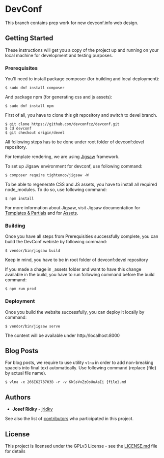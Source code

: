 # DevConf

This branch contains prep work for new devconf.info web design.

## Getting Started

These instructions will get you a copy of the project up and running on your local machine for development and testing purposes.

### Prerequisites

You'll need to install package composer (for building and local deployment):

```
$ sudo dnf install composer
```

And package npm (for generating css and js assets):

```
$ sudo dnf install npm
```

First of all, you have to clone this git repository and switch to devel branch.

```
$ git clone https://github.com/devconfcz/devconf.git
$ cd devconf
$ git checkout origin/devel
```

All following steps has to be done under root folder of devconf:devel repository.


For template rendering, we are using [Jigsaw](https://jigsaw.tighten.co/) framework.

To set up Jigsaw environment for devconf, use following command:

```
$ composer require tightenco/jigsaw -W
```

To be able to regenerate CSS and JS assets, you have to install all required node_modules.
To do so, use following command:

```
$ npm install
```

For more information about Jigsaw, visit Jigsaw documentation for [Templates & Partials](https://jigsaw.tighten.co/docs/content-blade/) and for [Assets](https://jigsaw.tighten.co/docs/compiling-assets/).

### Building

Once you have all steps from Prerequisities successfully complete, you can build the DevConf webiste by following command:

```
$ vendor/bin/jigsaw build
```

Keep in mind, you have to be in root folder of devconf:devel repository

If you made a chage in \_assets folder and want to have this change available in the build, you have to run following command before the build command:

```
$ npm run prod
```

### Deployment

Once you build the website successfully, you can deploy it locally by command:

```
$ vendor/bin/jigsaw serve
```

The content will be available under http://localhost:8000

## Blog Posts

For blog posts, we require to use utility `vlna` in order to add non-breaking spaceis into final text automatically. Use following command (replace {file} by actual file name).

```
$ vlna -x 266E6273703B -r -v KkSsVvZzOoUuAaIi {file}.md
```

## Authors

* **Josef Ridky** - [jridky](https://github.com/jridky)
 
See also the list of [contributors](https://github.com/devconfcz/devconf/contributors) who participated in this project.

## License

This project is licensed under the GPLv3 License - see the [LICENSE.md](LICENSE.md) file for details
